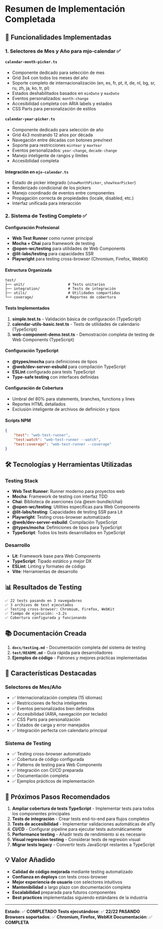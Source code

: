 # Resumen de Implementación Completada

## 🎉 Funcionalidades Implementadas

### 1. Selectores de Mes y Año para mjo-calendar ✅

#### `calendar-month-picker.ts`

-   Componente dedicado para selección de mes
-   Grid 3x4 con todos los meses del año
-   Soporte completo de internacionalización (en, es, fr, pt, it, de, nl, bg, sr, ru, zh, ja, ko, tr, pl)
-   Estados deshabilitados basados en `minDate` y `maxDate`
-   Eventos personalizados: `month-change`
-   Accesibilidad completa con ARIA labels y estados
-   CSS Parts para personalización de estilos

#### `calendar-year-picker.ts`

-   Componente dedicado para selección de año
-   Grid 4x3 mostrando 12 años por década
-   Navegación entre décadas con botones prev/next
-   Soporte para restricciones `minYear` y `maxYear`
-   Eventos personalizados: `year-change`, `decade-change`
-   Manejo inteligente de rangos y límites
-   Accesibilidad completa

#### Integración en `mjo-calendar.ts`

-   Estado de picker integrado (`showMonthPicker`, `showYearPicker`)
-   Renderizado condicional de los pickers
-   Manejo coordinado de eventos entre componentes
-   Propagación correcta de propiedades (locale, disabled, etc.)
-   Interfaz unificada para interacción

### 2. Sistema de Testing Completo ✅

#### Configuración Profesional

-   **Web Test Runner** como runner principal
-   **Mocha + Chai** para framework de testing
-   **@open-wc/testing** para utilidades de Web Components
-   **@lit-labs/testing** para capacidades SSR
-   **Playwright** para testing cross-browser (Chromium, Firefox, WebKit)

#### Estructura Organizada

```
test/
├── unit/                    # Tests unitarios
├── integration/             # Tests de integración
├── utils/                   # Utilidades compartidas
└── coverage/               # Reportes de cobertura
```

#### Tests Implementados

1. **simple.test.ts** - Validación básica de configuración (TypeScript)
2. **calendar-utils-basic.test.ts** - Tests de utilidades de calendario (TypeScript)
3. **web-component-demo.test.ts** - Demostración completa de testing de Web Components (TypeScript)

#### Configuración TypeScript

-   **@types/mocha** para definiciones de tipos
-   **@web/dev-server-esbuild** para compilación TypeScript
-   **ESLint** configurado para tests TypeScript
-   **Type-safe testing** con interfaces definidas

#### Configuración de Cobertura

-   Umbral del 80% para statements, branches, functions y lines
-   Reportes HTML detallados
-   Exclusión inteligente de archivos de definición y tipos

#### Scripts NPM

```json
{
    "test": "web-test-runner",
    "test:watch": "web-test-runner --watch",
    "test:coverage": "web-test-runner --coverage"
}
```

## 🛠️ Tecnologías y Herramientas Utilizadas

### Testing Stack

-   **Web Test Runner**: Runner moderno para proyectos web
-   **Mocha**: Framework de testing con interfaz TDD
-   **Chai**: Biblioteca de aserciones (via @esm-bundle/chai)
-   **@open-wc/testing**: Utilities específicas para Web Components
-   **@lit-labs/testing**: Capacidades de testing SSR para Lit
-   **Playwright**: Testing cross-browser automatizado
-   **@web/dev-server-esbuild**: Compilación TypeScript
-   **@types/mocha**: Definiciones de tipos para TypeScript
-   **TypeScript**: Todos los tests desarrollados en TypeScript

### Desarrollo

-   **Lit**: Framework base para Web Components
-   **TypeScript**: Tipado estático y mejor DX
-   **ESLint**: Linting y formateo de código
-   **Vite**: Herramientas de desarrollo

## 📊 Resultados de Testing

```
✅ 22 tests pasando en 3 navegadores
✅ 3 archivos de test ejecutados
✅ Testing cross-browser: Chromium, Firefox, WebKit
✅ Tiempo de ejecución: ~3.2s
✅ Cobertura configurada y funcionando
```

## 📚 Documentación Creada

1. **`docs/testing.md`** - Documentación completa del sistema de testing
2. **`test/README.md`** - Guía rápida para desarrolladores
3. **Ejemplos de código** - Patrones y mejores prácticas implementadas

## 🎯 Características Destacadas

### Selectores de Mes/Año

-   ✅ Internacionalización completa (15 idiomas)
-   ✅ Restricciones de fecha inteligentes
-   ✅ Eventos personalizados bien definidos
-   ✅ Accesibilidad (ARIA, navegación por teclado)
-   ✅ CSS Parts para personalización
-   ✅ Estados de carga y error manejados
-   ✅ Integración perfecta con calendario principal

### Sistema de Testing

-   ✅ Testing cross-browser automatizado
-   ✅ Cobertura de código configurada
-   ✅ Patterns de testing para Web Components
-   ✅ Integración con CI/CD preparada
-   ✅ Documentación completa
-   ✅ Ejemplos prácticos de implementación

## 🚀 Próximos Pasos Recomendados

1. **Ampliar cobertura de tests TypeScript** - Implementar tests para todos los componentes principales
2. **Tests de integración** - Crear tests end-to-end para flujos completos
3. **Tests de accesibilidad** - Implementar validaciones automáticas de a11y
4. **CI/CD** - Configurar pipeline para ejecutar tests automáticamente
5. **Performance testing** - Añadir tests de rendimiento si es necesario
6. **Visual regression testing** - Considerar tests de regresión visual
7. **Migrar tests legacy** - Convertir tests JavaScript restantes a TypeScript

## 💡 Valor Añadido

-   **Calidad de código mejorada** mediante testing automatizado
-   **Confianza en deploys** con tests cross-browser
-   **Mejor experiencia de usuario** con selectores intuitivos
-   **Mantenibilidad** a largo plazo con documentación completa
-   **Escalabilidad** preparada para futuros componentes
-   **Best practices** implementadas siguiendo estándares de la industria

---

**Estado**: ✅ **COMPLETADO**
**Tests ejecutándose**: ✅ **22/22 PASANDO**  
**Browsers soportados**: ✅ **Chromium, Firefox, WebKit**
**Documentación**: ✅ **COMPLETA**
